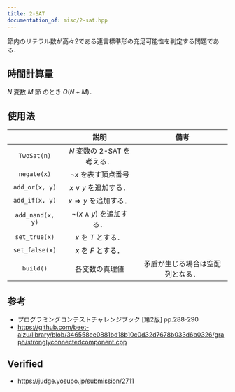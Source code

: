 ```yaml
---
title: 2-SAT
documentation_of: misc/2-sat.hpp
---
```


節内のリテラル数が高々2である連言標準形の充足可能性を判定する問題である．


## 時間計算量

$N$ 変数 $M$ 節 のとき $O(N + M)$．


## 使用法

||説明|備考|
|:--:|:--:|:--:|
|`TwoSat(n)`|$N$ 変数の 2-SAT を考える．||
|`negate(x)`|$\neg x$ を表す頂点番号||
|`add_or(x, y)`|$x \vee y$ を追加する．||
|`add_if(x, y)`|$x \Rightarrow y$ を追加する．||
|`add_nand(x, y)`|$\neg (x \land y)$ を追加する．||
|`set_true(x)`|$x$ を $T$ とする．||
|`set_false(x)`|$x$ を $F$ とする．||
|`build()`|各変数の真理値|矛盾が生じる場合は空配列となる．|


## 参考

- プログラミングコンテストチャレンジブック \[第2版\] pp.288-290
- https://github.com/beet-aizu/library/blob/346558ee0881bd18b10c0d32d7678b033d6b0326/graph/stronglyconnectedcomponent.cpp


## Verified

- https://judge.yosupo.jp/submission/2711
